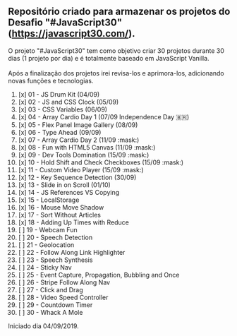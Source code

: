 ## Repositório criado para armazenar os projetos do Desafio "#JavaScript30" (https://javascript30.com/).<br/>
O projeto "#JavaScript30" tem como objetivo criar 30 projetos durante 30 dias (1 projeto por dia) e é totalmente baseado em JavaScript Vanilla.<br/>
<br/>
Após a finalização dos projetos irei revisa-los e aprimora-los, adicionando novas funções e tecnologias.

<ol>
<li>[x] 01 - JS Drum Kit (04/09)</li>
<li>[x] 02 - JS and CSS Clock (05/09)</li>
<li>[x] 03 - CSS Variables (06/09)</li>
<li>[x] 04 - Array Cardio Day 1 (07/09 Independence Day 🇧🇷)</li>
<li>[x] 05 - Flex Panel Image Gallery (08/09)</li>
<li>[x] 06 - Type Ahead (09/09)</li>
<li>[x] 07 - Array Cardio Day 2 (11/09 :mask:)</li>
<li>[x] 08 - Fun with HTML5 Canvas (11/09 :mask:)</li>
<li>[x] 09 - Dev Tools Domination (15/09 :mask:)</li>
<li>[x] 10 - Hold Shift and Check Checkboxes (15/09 :mask:)</li>
<li>[x] 11 - Custom Video Player (15/09 :mask:)</li>
<li>[x] 12 - Key Sequence Detection (30/09)</li>
<li>[x] 13 - Slide in on Scroll (01/10)</li>
<li>[x] 14 - JS References VS Copying</li>
<li>[x] 15 - LocalStorage</li>
<li>[x] 16 - Mouse Move Shadow</li>
<li>[x] 17 - Sort Without Articles</li>
<li>[x] 18 - Adding Up Times with Reduce</li>
<li>[ ] 19 - Webcam Fun</li>
<li>[ ] 20 - Speech Detection</li>
<li>[ ] 21 - Geolocation</li>
<li>[ ] 22 - Follow Along Link Highlighter</li>
<li>[ ] 23 - Speech Synthesis</li>
<li>[ ] 24 - Sticky Nav</li>
<li>[ ] 25 - Event Capture, Propagation, Bubbling and Once</li>
<li>[ ] 26 - Stripe Follow Along Nav</li>
<li>[ ] 27 - Click and Drag</li>
<li>[ ] 28 - Video Speed Controller</li>
<li>[ ] 29 - Countdown Timer</li>
<li>[ ] 30 - Whack A Mole</li>
</ol>

Iniciado dia 04/09/2019.
